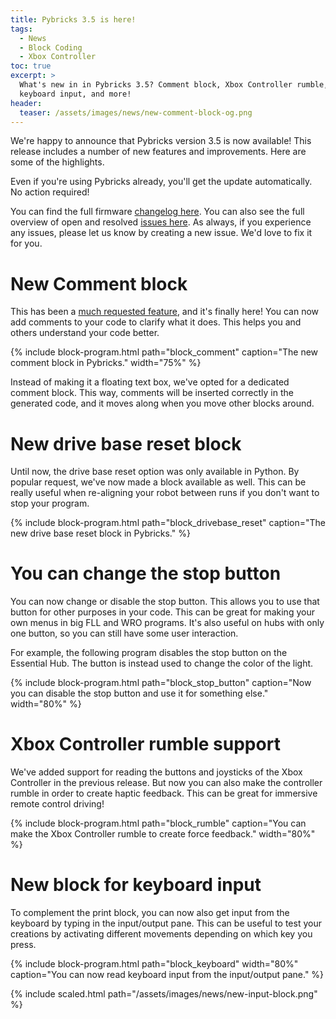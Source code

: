 ```yaml
---
title: Pybricks 3.5 is here!
tags:
  - News
  - Block Coding
  - Xbox Controller
toc: true
excerpt: >
  What's new in in Pybricks 3.5? Comment block, Xbox Controller rumble,
  keyboard input, and more!
header:
  teaser: /assets/images/news/new-comment-block-og.png
---
```


We're happy to announce that Pybricks version 3.5 is now available! This
release includes a number of new features and improvements. Here are some
of the highlights.

Even if you're using Pybricks already, you'll get the update automatically. No
action required!

You can find the full firmware [changelog here][changelog]. You can also see
the full overview of open and resolved [issues here][issues]. As always, if you
experience any issues, please let us know by creating a new issue. We'd love
to fix it for you.

# New Comment block

This has been a [much requested feature][request-comment-block], and it's
finally here! You can now add comments to your code to clarify what it does.
This helps you and others understand your code better.

{% include block-program.html
path="block_comment"
caption="The new comment block in Pybricks."
width="75%"
%}

Instead of making it a floating text box, we've opted for a dedicated comment
block. This way, comments will be inserted correctly in the generated code, and
it moves along when you move other blocks around.

# New drive base reset block

Until now, the drive base reset option was only available in Python. By popular
request, we've now made a block available as well. This can be really useful
when re-aligning your robot between runs if you don't want to stop your program.

{% include block-program.html
path="block_drivebase_reset"
caption="The new drive base reset block in Pybricks."
%}

# You can change the stop button

You can now change or disable the stop button. This allows you to use that
button for other purposes in your code. This can be great for making your own
menus in big FLL and WRO programs. It's also useful on hubs with only one
button, so you can still have some user interaction.

For example, the following program disables the stop button on the Essential
Hub. The button is instead used to change the color of the light.

{% include block-program.html
path="block_stop_button"
caption="Now you can disable the stop button and use it for something else."
width="80%"
%}

# Xbox Controller rumble support

We've added support for reading the buttons and joysticks of the Xbox
Controller in the previous release. But now you can also make the controller
rumble in order to create haptic feedback. This can be great for immersive
remote control driving!

{% include block-program.html
path="block_rumble"
caption="You can make the Xbox Controller rumble to create force feedback."
width="80%"
%}

# New block for keyboard input
To complement the print block, you can now also get input from the keyboard
by typing in the input/output pane. This can be useful to test your creations
by activating different movements depending on which key you press.

{% include block-program.html
path="block_keyboard"
width="80%"
caption="You can now read keyboard input from the input/output pane."
%}

{% include scaled.html
path="/assets/images/news/new-input-block.png"
%}


[changelog]: https://github.com/pybricks/pybricks-micropython/releases/tag/v3.5.0
[issues]: https://github.com/pybricks/pybricks-micropython/releases/tag/v3.5.0
[request-comment-block]: https://github.com/pybricks/support/issues/1349
